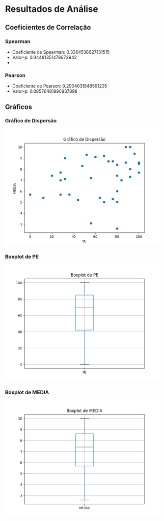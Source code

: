 # Resultados de Análise

## Coeficientes de Correlação

### Spearman
- Coeficiente de Spearman: 0.3364538627131515
- Valor-p: 0.04481351478672942
- 
### Pearson
- Coeficiente de Pearson: 0.2904031848591235
- Valor-p: 0.08576481890937898

## Gráficos

### Gráfico de Dispersão
![Gráfico de Dispersão](graficos/dispersao.png)

### Boxplot de PE
![Boxplot de PE](graficos/boxplot_pe.png)

### Boxplot de MEDIA
![Boxplot de MEDIA](graficos/boxplot_media.png)
